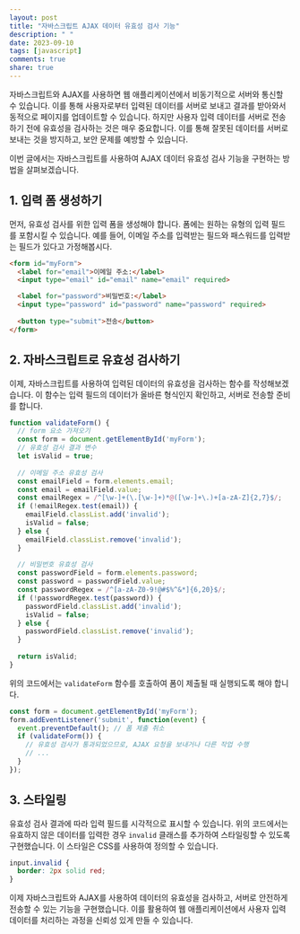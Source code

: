```yaml
---
layout: post
title: "자바스크립트 AJAX 데이터 유효성 검사 기능"
description: " "
date: 2023-09-10
tags: [javascript]
comments: true
share: true
---
```


자바스크립트와 AJAX를 사용하면 웹 애플리케이션에서 비동기적으로 서버와 통신할 수 있습니다. 이를 통해 사용자로부터 입력된 데이터를 서버로 보내고 결과를 받아와서 동적으로 페이지를 업데이트할 수 있습니다. 하지만 사용자 입력 데이터를 서버로 전송하기 전에 유효성을 검사하는 것은 매우 중요합니다. 이를 통해 잘못된 데이터를 서버로 보내는 것을 방지하고, 보안 문제를 예방할 수 있습니다.

이번 글에서는 자바스크립트를 사용하여 AJAX 데이터 유효성 검사 기능을 구현하는 방법을 살펴보겠습니다.

## 1. 입력 폼 생성하기

먼저, 유효성 검사를 위한 입력 폼을 생성해야 합니다. 폼에는 원하는 유형의 입력 필드를 포함시킬 수 있습니다. 예를 들어, 이메일 주소를 입력받는 필드와 패스워드를 입력받는 필드가 있다고 가정해봅시다.

```html
<form id="myForm">
  <label for="email">이메일 주소:</label>
  <input type="email" id="email" name="email" required>

  <label for="password">비밀번호:</label>
  <input type="password" id="password" name="password" required>
  
  <button type="submit">전송</button>
</form>
```

## 2. 자바스크립트로 유효성 검사하기

이제, 자바스크립트를 사용하여 입력된 데이터의 유효성을 검사하는 함수를 작성해보겠습니다. 이 함수는 입력 필드의 데이터가 올바른 형식인지 확인하고, 서버로 전송할 준비를 합니다.

```javascript
function validateForm() {
  // form 요소 가져오기
  const form = document.getElementById('myForm');
  // 유효성 검사 결과 변수
  let isValid = true;
  
  // 이메일 주소 유효성 검사
  const emailField = form.elements.email;
  const email = emailField.value;
  const emailRegex = /^[\w-]+(\.[\w-]+)*@([\w-]+\.)+[a-zA-Z]{2,7}$/;
  if (!emailRegex.test(email)) {
    emailField.classList.add('invalid');
    isValid = false;
  } else {
    emailField.classList.remove('invalid');
  }
  
  // 비밀번호 유효성 검사
  const passwordField = form.elements.password;
  const password = passwordField.value;
  const passwordRegex = /^[a-zA-Z0-9!@#$%^&*]{6,20}$/;
  if (!passwordRegex.test(password)) {
    passwordField.classList.add('invalid');
    isValid = false;
  } else {
    passwordField.classList.remove('invalid');
  }
  
  return isValid;
}
```

위의 코드에서는 `validateForm` 함수를 호출하여 폼이 제출될 때 실행되도록 해야 합니다.

```javascript
const form = document.getElementById('myForm');
form.addEventListener('submit', function(event) {
  event.preventDefault(); // 폼 제출 취소
  if (validateForm()) {
    // 유효성 검사가 통과되었으므로, AJAX 요청을 보내거나 다른 작업 수행
    // ...
  }
});
```

## 3. 스타일링

유효성 검사 결과에 따라 입력 필드를 시각적으로 표시할 수 있습니다. 위의 코드에서는 유효하지 않은 데이터를 입력한 경우 `invalid` 클래스를 추가하여 스타일링할 수 있도록 구현했습니다. 이 스타일은 CSS를 사용하여 정의할 수 있습니다.

```css
input.invalid {
  border: 2px solid red;
}
```

이제 자바스크립트와 AJAX를 사용하여 데이터의 유효성을 검사하고, 서버로 안전하게 전송할 수 있는 기능을 구현했습니다. 이를 활용하여 웹 애플리케이션에서 사용자 입력 데이터를 처리하는 과정을 신뢰성 있게 만들 수 있습니다.